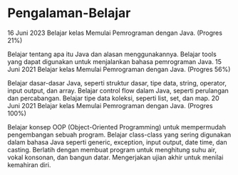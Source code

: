 # Pengalaman-Belajar
16 Juni 2023
Belajar kelas Memulai Pemrograman dengan Java. (Progres 21%)

Belajar tentang apa itu Java dan alasan menggunakannya.
Belajar tools yang dapat digunakan untuk menjalankan bahasa pemrograman Java.
15 Juni 2021
Belajar kelas Memulai Pemrograman dengan Java. (Progres 56%)

Belajar dasar-dasar Java, seperti struktur dasar, tipe data, string, operator, input output, dan array.
Belajar control flow dalam Java, seperti perulangan dan percabangan.
Belajar tipe data koleksi, seperti list, set, dan map.
20 Juni 2021
Belajar kelas Memulai Pemrograman dengan Java. (Progres 100%)

Belajar konsep OOP (Object-Oriented Programming) untuk mempermudah pengembangan sebuah program.
Belajar class-class yang sering digunakan dalam bahasa Java seperti generic, exception, input output, date time, dan casting.
Berlatih dengan membuat program untuk menghitung suhu air, vokal konsonan, dan bangun datar.
Mengerjakan ujian akhir untuk menilai kemahiran diri.
